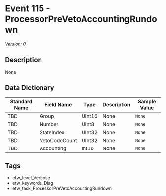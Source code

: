 # Event 115 - ProcessorPreVetoAccountingRundown
###### Version: 0

## Description
None

## Data Dictionary
|Standard Name|Field Name|Type|Description|Sample Value|
|---|---|---|---|---|
|TBD|Group|UInt16|None|`None`|
|TBD|Number|UInt8|None|`None`|
|TBD|StateIndex|UInt32|None|`None`|
|TBD|VetoCodeCount|UInt32|None|`None`|
|TBD|Accounting|Int16|None|`None`|

## Tags
* etw_level_Verbose
* etw_keywords_Diag
* etw_task_ProcessorPreVetoAccountingRundown